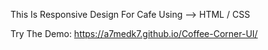 This Is Responsive Design For Cafe 
Using --> HTML / CSS

Try The Demo: https://a7medk7.github.io/Coffee-Corner-UI/
